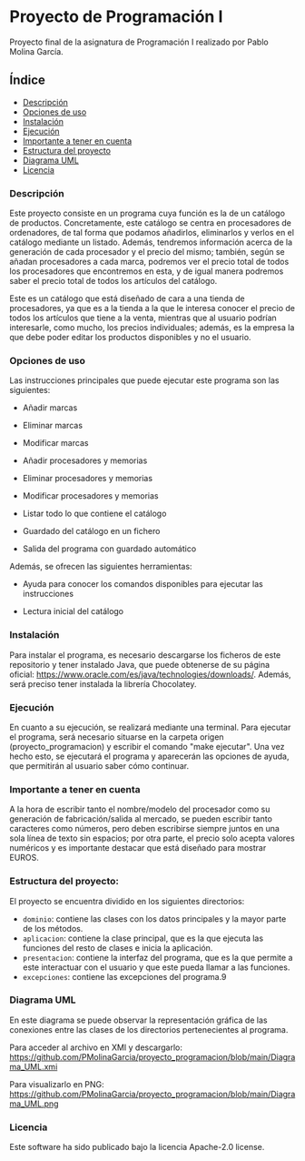 # Proyecto de Programación I

Proyecto final de la asignatura de Programación I realizado por Pablo Molina García.

## Índice

- [Descripción](#descripción)
- [Opciones de uso](#opciones-de-uso)
- [Instalación](#instalación)
- [Ejecución](#ejecución)
- [Importante a tener en cuenta](#importante-a-tener-en-cuenta)
- [Estructura del proyecto](#estructura-del-proyecto)
- [Diagrama UML](#diagrama-uml)
- [Licencia](#licencia)

### Descripción

Este proyecto consiste en un programa cuya función es la de un catálogo de productos. Concretamente, este catálogo se centra en procesadores de ordenadores, de tal forma que podamos añadirlos, eliminarlos y verlos en el catálogo mediante un listado. Además, tendremos información acerca de la generación de cada procesador y el precio del mismo; también, según se añadan procesadores a cada marca, podremos ver el precio total de todos los procesadores que encontremos en esta, y de igual manera podremos saber el precio total de todos los artículos del catálogo.

Este es un catálogo que está diseñado de cara a una tienda de procesadores, ya que es a la tienda a la que le interesa conocer el precio de todos los artículos que tiene a la venta, mientras que al usuario podrían interesarle, como mucho, los precios individuales; además, es la empresa la que debe poder editar los productos disponibles y no el usuario.

### Opciones de uso

Las instrucciones principales que puede ejecutar este programa son las siguientes:

- Añadir marcas

- Eliminar marcas

- Modificar marcas

- Añadir procesadores y memorias

- Eliminar procesadores y memorias

- Modificar procesadores y memorias

- Listar todo lo que contiene el catálogo

- Guardado del catálogo en un fichero

- Salida del programa con guardado automático

Además, se ofrecen las siguientes herramientas:

- Ayuda para conocer los comandos disponibles para ejecutar las instrucciones

- Lectura inicial del catálogo

### Instalación

Para instalar el programa, es necesario descargarse los ficheros de este repositorio y tener instalado Java, que puede obtenerse de su página oficial: https://www.oracle.com/es/java/technologies/downloads/. Además, será preciso tener instalada la librería Chocolatey.

### Ejecución

En cuanto a su ejecución, se realizará mediante una terminal. Para ejecutar el programa, será necesario situarse en la carpeta origen (proyecto_programacion) y escribir el comando "make ejecutar". Una vez hecho esto, se ejecutará el programa y aparecerán las opciones de ayuda, que permitirán al usuario saber cómo continuar.

### Importante a tener en cuenta

A la hora de escribir tanto el nombre/modelo del procesador como su generación de fabricación/salida al mercado, se pueden escribir tanto caracteres como números, pero deben escribirse siempre juntos en una sola línea de texto sin espacios; por otra parte, el precio solo acepta valores numéricos y es importante destacar que está diseñado para mostrar EUROS.

### Estructura del proyecto:

El proyecto se encuentra dividido en los siguientes directorios:

- `dominio`: contiene las clases con los datos principales y la mayor parte de los métodos.
- `aplicacion`: contiene la clase principal, que es la que ejecuta las funciones del resto de clases e inicia la aplicación.
- `presentacion`: contiene la interfaz del programa, que es la que permite a este interactuar con el usuario y que este pueda llamar a las funciones.
- `excepciones`: contiene las excepciones del programa.9 

### Diagrama UML

En este diagrama se puede observar la representación gráfica de las conexiones entre las clases de los directorios pertenecientes al programa.

Para acceder al archivo en XMI y descargarlo: https://github.com/PMolinaGarcia/proyecto_programacion/blob/main/Diagrama_UML.xmi

Para visualizarlo en PNG:
https://github.com/PMolinaGarcia/proyecto_programacion/blob/main/Diagrama_UML.png

### Licencia

Este software ha sido publicado bajo la licencia Apache-2.0 license.

